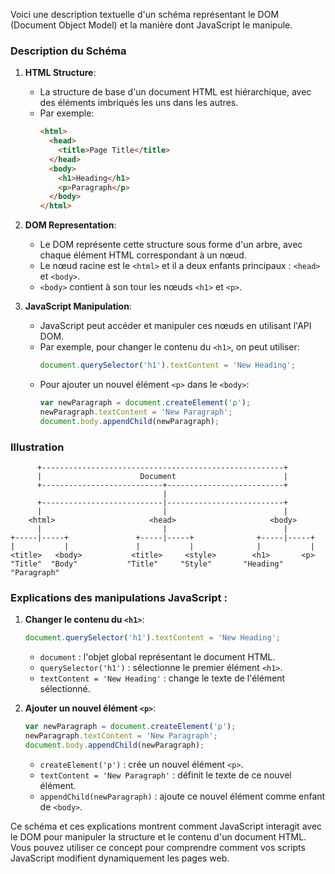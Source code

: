 Voici une description textuelle d'un schéma représentant le DOM (Document Object Model) et la manière dont JavaScript le manipule.

### Description du Schéma

1. **HTML Structure**:
    - La structure de base d'un document HTML est hiérarchique, avec des éléments imbriqués les uns dans les autres.
    - Par exemple:
      ```html
      <html>
        <head>
          <title>Page Title</title>
        </head>
        <body>
          <h1>Heading</h1>
          <p>Paragraph</p>
        </body>
      </html>
      ```

2. **DOM Representation**:
    - Le DOM représente cette structure sous forme d'un arbre, avec chaque élément HTML correspondant à un nœud.
    - Le nœud racine est le `<html>` et il a deux enfants principaux : `<head>` et `<body>`.
    - `<body>` contient à son tour les nœuds `<h1>` et `<p>`.

3. **JavaScript Manipulation**:
    - JavaScript peut accéder et manipuler ces nœuds en utilisant l'API DOM.
    - Par exemple, pour changer le contenu du `<h1>`, on peut utiliser:
      ```javascript
      document.querySelector('h1').textContent = 'New Heading';
      ```
    - Pour ajouter un nouvel élément `<p>` dans le `<body>`:
      ```javascript
      var newParagraph = document.createElement('p');
      newParagraph.textContent = 'New Paragraph';
      document.body.appendChild(newParagraph);
      ```

### Illustration

```plaintext
      +------------------------------------------------------+
      |                      Document                        |
      +---------------------------+--------------------------+
                                  |
      +---------------------------|--------------------------+
      |                           |                          |
    <html>                     <head>                     <body>
      |                           |                          |
+-----|-----+               +-----|-----+              +-----|-----+
|           |               |           |              |           |
<title>   <body>           <title>     <style>        <h1>       <p>
"Title"  "Body"           "Title"     "Style"       "Heading" "Paragraph"
```

### Explications des manipulations JavaScript :

1. **Changer le contenu du `<h1>`**:
    ```javascript
    document.querySelector('h1').textContent = 'New Heading';
    ```
    - `document` : l'objet global représentant le document HTML.
    - `querySelector('h1')` : sélectionne le premier élément `<h1>`.
    - `textContent = 'New Heading'` : change le texte de l'élément sélectionné.

2. **Ajouter un nouvel élément `<p>`**:
    ```javascript
    var newParagraph = document.createElement('p');
    newParagraph.textContent = 'New Paragraph';
    document.body.appendChild(newParagraph);
    ```
    - `createElement('p')` : crée un nouvel élément `<p>`.
    - `textContent = 'New Paragraph'` : définit le texte de ce nouvel élément.
    - `appendChild(newParagraph)` : ajoute ce nouvel élément comme enfant de `<body>`.

Ce schéma et ces explications montrent comment JavaScript interagit avec le DOM pour manipuler la structure et le contenu d'un document HTML. 
Vous pouvez utiliser ce concept pour comprendre comment vos scripts JavaScript modifient dynamiquement les pages web.
